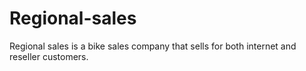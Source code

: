 # Regional-sales
Regional sales is a bike sales company that sells for both internet and reseller customers.
